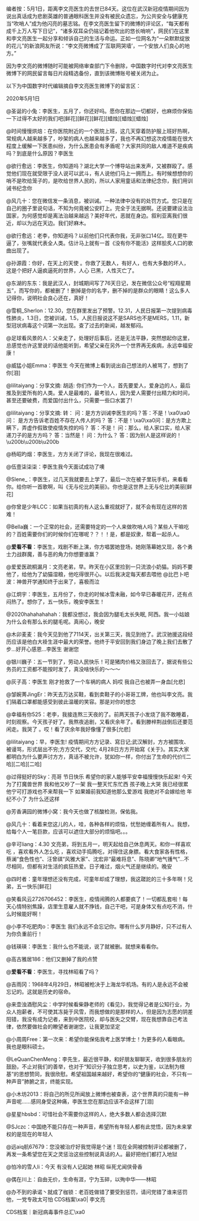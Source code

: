 编者按：5月1日，距离李文亮医生的去世已84天。这位在武汉新冠疫情期间因为说出真话成为悲剧英雄的普通眼科医生并没有被民众遗忘，为公共安全与健康充当“吹哨人”成为他闪亮的墓志铭。在李文亮医生留下的微博的评论区，“每天都有成千上万人写下日记”，“诸多双耳朵仍铭记着他吹出的悠长哨响”，网民们在这里和李文亮医生一起分享和倾诉自己的生活与命运。正如一位网名为“一朵默默绽放的花儿”的新浪网友所说：“李文亮微博成了‘互联网哭墙’，一个安放人们良心的地方。”

因为李文亮的微博随时可能被网络审查部门下令删除，中国数字时代对李文亮医生微博下的网民留言每日片段精选备份，直到该微博账号被关闭为止。 

以下为中国数字时代编辑摘自李文亮医生微博下的留言区：

2020年5月1日

@圣诞的小兔：李医生，五月了，你还好吗。愿你在那边一切都好，也麻烦你保佑一下过得不太好的我们吧[鲜花][鲜花][鲜花][蜡烛][蜡烛][蜡烛]

@时间慢慢烘焙：在你医院附近的一个医院上班，这几天穿着防护服上班好热啊，常规病人越来越多了，吵架的病人也越来越多了，我也不再幻想这次疫情能在很大程度上缓解一下医患纠纷，为什么医患会有矛盾呢？大家共同的敌人难道不是疾病吗？到底是什么原因？李医生

@欲行愈远：李医生，你知道吗？湖北大学一个博导站出来发声，又被群殴了。感觉他们现在就受限于没人说可以武斗，有人说他们马上一拥而上。有时候想想你的哨不是吹给笼子的，是吹给世界人民的，所以人家用童话和法律纪念你，我们用训诫书纪念你

@风几十：您在微信发一条消息，被训诫。一种法律中没有的处罚方式。您只是在自己的圈子里说句话，不知为何竟被公安盯上。完全于法无据啊。还说要建设法治国家，为何感觉却是离法治越来越远？美好年代，恶就在身边。叙利亚离我们很近，却以为远在天边。我们好麻木。

@欲行愈远：老李，你知道吗？以前他们只代表你我，无非张口14亿。现在更牛逼了，张嘴就代表全人类。估计马上就有一首《没有你不能活》这样脍炙人口的歌曲出现了。

@孙源霞：你好，在天上的天使 。你救了无数人，有好人，也有大多数的坏人，这是个把好人逼疯逼死的世界，人心 已黑，人性灭亡了。

@东湖的东东：我是武汉人，封城期间写了76天日记，发在微信公众号“程翔星期五”，而写你的，都被删了！删掉是你的名字，删不掉的是群众的眼睛！这么多人记得你，说明社会良心还在，真好！

@雪桐_Sherlon：12.30，您在群里发出了预警。12.31，人民日报第一次提到病毒性肺炎，1.3日，您被训诫，1.5，人民日报说这不是SARS也不是MERS，1.11，新型冠状病毒这个词第一次出现。查了过去的新闻，越发郁闷。

@足球看风景的人：父亲走了，处理好后事后，还是无法平静，突然想起你这里，总感觉也许这里说的话他能听到，希望父亲在另外一个世界再无疾病，永远幸福安康！

@威猛小姐Emma：李医生 今天在微博上看到说出自己想法的人被骂了，想到了你[泪]

@lilitaiyang：分享文摘: 胡适: 你们作为一个人，首先要爱人，爱身边的人，最后推及到爱所有的人类。爱人是最难的，最考验人，因为爱人需要付出精力和时间，甚至还要破费，而爱国付出什么，只需要一些口水罢了!

@lilitaiyang：分享文摘: 转： 问：是方方训诫李医生的吗？答：不是！\xa0\xa0问： 是方方告诉老百姓不存在人传人的吗？ 答：不是！\xa0\xa0问：是方方欺上瞒下，弄虚作假致使疫情失控的吗？ 答：不是！ 问：那么，给人家口实，给人家递刀子的是方方吗？ 答：当然是！ 问：为什么？ 答：因为别人是这样说的！ \u200b\u200b\u200b

@杨昭旳烟：李医生，方方关闭了评论，我现在很难过。

@伍壹柒柒柒：李医生我今天面试成功了噢

@Slene_：李医生，过几天我就要去上学了，最后一次在被子里玩手机，来看看你。给你听一首歌啊，叫《无与伦比的美丽》。你也是这世界上无与伦比的美丽[鲜花]

@你曾是少年LCC：如果当初真的有人这么重视就好了，就不会有现在这样的苦难！

@Bella巍：一个正常的社会，还需要特定的一个人来做吹哨人吗？某些人干嘛吃的？百姓需要你们的时候你们在哪呢？？！！是，都是奴隶，帮着一起杀人。

@__爱看不看__：李医生，戏剧不断上演，你方唱罢她登场，她刚落幕她又现，各个勇士力战群魔，善与恶的角力你想要谁赢？

@爱爱医疏桐漏月：文亮老弟，早。昨天在小区里捡到一只流浪小奶猫。妈妈不要他了，给他为了幼猫湿粮，他吃得很开心。以后我决定每天都去喂他 @比巴卜吧波：神兽开学通知终于出来了，喜极而泣

@江炯宇：李医生，五月份了，你走的时候冰雪未融，如今早已春暖花开，还有点闷热了。想你了，五一快乐，晚安李医生！

@2020hahahahahah：我都没想过，我会因为腿毛太长失眠, 阿西。我一小姑娘为什么会有那么长的腿毛呢。真闹心，晚安

@木卯麦麦：我今天见到他了7114天，出关第三天，我见到他了。武汉驰援这段经历应该是他白大褂生涯中最大的荣誉。他终于平安回到我们身边了晚上我们去散了步…好开心感恩…李医生 谢谢您

@银川巍子：五一节到了，劳动人民快乐！可是猪肉价格又涨回去了，据说有些公务员的工资都不能按时发了，真没啥快乐的～～～

@灰子高：李医生 刚才抢救了一个车祸的病人 妈哎 我自己也被弄一身血[允悲]

@邹婉菁JingEr：昨天去万达买鞋，看到卖鞋子的小哥哥工牌，他也叫李文亮。我们隔着口罩都能感受到彼此温暖的笑容。那是对你的想念

@幸福有你525：老李，我接连熬三天夜的了。前两天孩子小发烧了我不敢睡着，时刻观察。今天孩子好了。我熬夜追剧，又看庆余年了。看到滕梓荆战倒后还要范闲走。我哭了 。哎！看了庆余年我好像懂了很多[允悲]

@lilitaiyang：早，李医生! 疫情期间方方记录、寫日记;武汉解封，方方被围攻、被谩骂，形式层出不穷;方方交代，交代; 4月28日方方开始寫《关于》。其实大家都明白为什么要声讨方方，真话不被允许，犹如你一样，你付出了生命的代价![二哈][二哈][二哈]

@过得挺好的Sky：亮哥 节日快乐 希望你的家人能够平安幸福慢慢快乐起来! 今天为了打魔兽世界 我和他又吵了一架 我一整天忙东忙西 孩子晚上大哭 我已经很累 他宁可打游戏也不来帮我一下 如果婚前我知道他那么爱游戏 我绝对不会嫁给他 年纪不小了 为什么还这样

@芳香满园的微博小窝：我今天也做了核酸检测，保佑我。

@风几十：看着来您这儿的人，哇，各种各样的烦恼，忧愁她缠着所有人。我想，给每个人一笔巨款，应该可以遮住大部分的烦恼吧。。。

@辛可liang：4.30 文亮弟，将到五月一，明天起给自己休息两天。和你一样喜欢吃 ，喜欢看外人怎么吃 ，喜欢动手捣腾吃，对得住这身膘。看大食家各有性格，蔡澜“食色性也”、汪曾祺“风雅大家”、沈宏非“最难将息”、陈晓卿“地气镬气”…不尽相同，但都有对生活的疯狂热爱。日子难过，烟火气还是继续的。晚安

@四时者：童年理想还没有完成，可童年却成了理想，我这蹉跎的三十多年啊！兄弟，五一快乐[鲜花]

@笑看风云2726706452：李医生，疫情闹腾的人都要疯了！一切都乱套啦！每天心情特别焦躁，店里生意雇人就不挣钱，自己干吧，可是身体又有点吃不消，什么时候能好啊！

@小李不吃肥肉o：李医生 我们永远不会忘记你。哪有什么岁月静好，只不过有人为你负重前行！

@钱瑛瑛：李医生：我什么也不能说，说了就被删。就想来看看你。

@高古雅居186：他们又删掉了我的点赞

@__爱看不看__：李医生，寻找林昭看了吗？

@吉雨冈：1968年4月29日，林昭被枪决于上海龙华机场。有的人是永远不会被忘记的。这就是历史的宿命。

@来壶浊酒慰风尘：中学时候看柴静老师的《看见》，我觉得记者是公知行业，为众人抱薪者，不可使其冻毙于风雪，而我想做的是那样的人，但是因为志愿的阴差阳错，我没有成为记者，来到中医院校，却与医失之交臂，现在我想靠自己考法律，依然要做社会的瞭望者谢谢您，让我更加坚定

@小周周Free：第一次来：希望你能保佑我考上医学博士！为更多的人看眼病。我也是眼科硕士。

@LeQuanChenMeng：李先生，最近很平静，和好朋友聊聊天，收到很多朋友的鼓励，不止对我们的善举，也对于“知识分子独立思考，以史为鉴，以法制为根基”的思想赞同，我很欣慰。希望祖国越来越好，希望你的“健康的社会，不只有一种声音”肺腑之言，终能实现。

@小木坊2013：将自己的所见所闻放上微博也被查表，这个世界真的只能有一种声音呢……感同身受这种痛，李医生您在那边应该不会这样了[泪]

@星星hbsbd：可惜社会不需要你这样的人，绝大多数人都会选择沉默

@SJczc：中国绝不能只存在一种声音，希望所有年轻人都有此觉悟，因为未来掌权的是现在的年轻人

@远aiq航67679：您没被治疗好我觉得是个迷！现在全网被控制评论都被删了，再发一条希望您在天之灵惩治这些控制说真话的人。最好把他们都打入地狱

@怕冷的雪人li：今天 有没有人记起她 林昭 纵死尤闻侠骨香

@偶在川上：自由无价，生命有涯，宁为玉碎，以殉中华——林昭

@办不到的承诺丶就成了枷锁：老百姓做错了要受到惩罚，请问党错了谁来惩罚他，一党专政太可怕 CDS档案\xa0| 李文亮

CDS档案｜新冠病毒事件总汇\xa0


